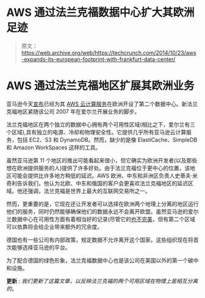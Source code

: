 # AWS 通过法兰克福数据中心扩大其欧洲足迹

> 原文：<https://web.archive.org/web/https://techcrunch.com/2014/10/23/aws-expands-its-european-footprint-with-frankfurt-data-center/>

# AWS 通过法兰克福地区扩展其欧洲业务

亚马逊今天[宣布](https://web.archive.org/web/20221006165906/http://aws.amazon.com/blogs/aws/aws-region-germany)已经为其 [AWS 云计算服务](https://web.archive.org/web/20221006165906/http://aws.amazon.com/)在欧洲开设了第二个数据中心。新法兰克福地区紧随该公司 2007 年在爱尔兰开展业务的脚步。

法兰克福地区在两个独立的数据中心拥有两个可用性区域(相比之下，爱尔兰有三个区域),具有独立的电源、冷却和物理安全性。它提供几乎所有亚马逊云计算服务，包括 EC2、S3 和 DynamoDB。然而，缺少的是像 ElastiCache、SimpleDB 和 Amazon WorkSpaces 这样的工具。

虽然亚马逊第 11 个地区的推出可能看起来很小，但它确实为欧洲开发者(以及那些想在欧洲提供服务的人)提供了许多好处。由于法兰克福位于更中心的位置，该地区可能会提供比许多地方稍低的延迟。AWS 欧洲、中东和非洲区负责人史蒂夫·米奇利告诉我们，他认为北欧、中东和俄国的客户会更喜欢法兰克福地区的延迟区域。他还强调，法兰克福是世界上最大的互联网交易所之一。

然而，更重要的是，它现在还让开发者可以选择在欧洲两个地理上分离的地区运行他们的服务，同时仍然能够确保他们的数据永远不会离开欧盟。虽然亚马逊的爱尔兰数据中心在可用性方面有着相当好的记录(尽管它的[也不完美](https://web.archive.org/web/20221006165906/http://www.zdnet.com/blog/saas/lightning-strike-zaps-ec2-ireland/1382)，但有第二个区域可以依靠将会给企业带来额外的冗余度。

德国也有一些公司有内部政策，规定数据不允许离开这个国家。这些组织现在将首次能够选择亚马逊的平台。

为了配合德国的绿色形象，法兰克福数据中心也是该公司在美国以外的第一个碳中和设施。

**更新** : *我们更新了这篇文章，以反映法兰克福的两个可用区域在物理上是相互分离的*。